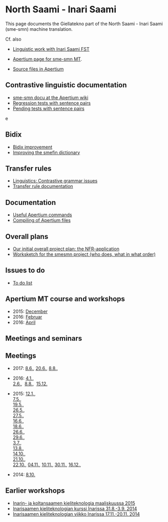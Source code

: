 North Saami - Inari Saami
=========================

This page documents the Giellatekno part of the North Saami - Inari Saami (sme-smn) machine translation.


Cf. also

* [Linguistic work with Inari Saami FST](/lang/smn/j-smn.html)
* [Apertium page for sme-smn MT](http://wiki.apertium.org/wiki/North_Saami_and_Inari_Saami).


* [Source files in Apertium](https://github.com/apertium/apertium-sme-smn/)


## Contrastive linguistic documentation

* [sme-smn docu at the Apertium wiki](http://wiki.apertium.org/wiki/North_Saami_and_Inari_Saami)
* [Regression tests with sentence pairs](http://wiki.apertium.org/wiki/North_Saami_and_Inari_Saami/Regression_tests)
* [Pending tests with sentence pairs](http://wiki.apertium.org/wiki/North_Saami_and_Inari_Saami/Pending_tests)


e

## Bidix


* [Bidix improvement](BidixImprovementPlan.html)
* [Improving the smefin dictionary](SmefinImprovement.html)


## Transfer rules


* [Linguistics: Contrastive grammar issues](TransferProblems.html)
* [Transfer rule documentation](TransferRules.html)


## Documentation
* [Useful Apertium commands](UsefulCommands.html)
* [Compiling of Apertium files](../DailyCompilingOfApertiumFiles.html)




## Overall plans
* [Our initial overall project plan: the NFR-application](sme2smX_soeknad.pdf)
* [Worksketch for the smesmn project (who does, what in what order)](worksketch.html)


## Issues to do
* [To do list](todolist.html)






## Apertium MT course and workshops
* 2015: [December](../courses/courseDecember2015.html)
* 2016: [Februar](../courses/courseFebruar2016.html)
* 2016: [April](../courses/courseApril2016.html)






## Meetings and seminars


##  Meetings


* 2017: [8.6.](meetings/170608.html),
       [20.6.](meetings/170620.html),
       [8.8.](meetings/170808.html),


* 2016: [4.1.](meetings/160104.html),   
        [2.6.](meetings/160602.html),  
        [8.8.](meetings/160808.html),  
        [15.12.](meetings/161215.html)






* 2015: [12.1.](meetings/150112.html),  
        [ 7.5.](meetings/150507.html),  
        [19.5.](meetings/150519.html),  
        [26.5.](meetings/150526.html),  
        [27.5.](meetings/150527.html),  
        [16.6.](meetings/150616.html),  
        [18.6.](meetings/150618.html),  
        [26.6.](meetings/150626.html),  
        [29.6.](meetings/150629.html),  
         [3.7.](meetings/150703.html),  
         [13.8.](meetings/150813.html),  
         [14.10.](../../admin/giellatekno/151014.html),  
         [21.10.](../../admin/giellatekno/151021.html),  
         [22.10.](meetings/151022.html),
         [04.11.](../../admin/giellatekno/151104.html),
         [10.11.](meetings/151110.html),
         [30.11.](meetings/151130.html),
         [16.12.](meetings/151216.html),
* 2014: [8.10.](meetings/141008.html)


##  Earlier workshops


* [Inarin- ja koltansaamen kieliteknologia maaliskuussa 2015](InarinKoltanKieliteknologiaMaalis15.html)
* [Inarisaamen kieliteknologian kurssi Inarissa 31.8.-3.9. 2014](Inarinkieliteknologiakurssinohjelma.html)
* [Inarisaamen kieliteknologian viikko Inarissa 17.11.-20.11. 2014](InarinKieliteknologianViikkoMarraskuussa2014.html)











 

 
